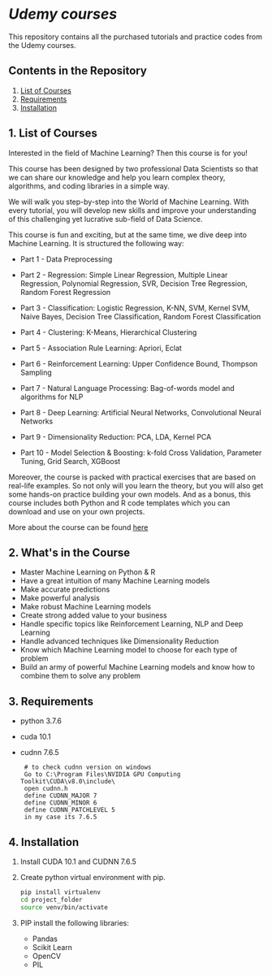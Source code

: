 
# *Udemy courses*

This repository contains all the purchased tutorials and practice codes from the Udemy courses.

## Contents in the Repository
1. [List of Courses](#1-list-of-courses)
3. [Requirements](#3-requirements)
3. [Installation](#4-installation)


## 1. List of Courses

Interested in the field of Machine Learning? Then this course is for you!

This course has been designed by two professional Data Scientists so that we can share our knowledge and help you learn
complex theory, algorithms, and coding libraries in a simple way.

We will walk you step-by-step into the World of Machine Learning. With every tutorial, you will develop new skills and 
improve your understanding of this challenging yet lucrative sub-field of Data Science.

This course is fun and exciting, but at the same time, we dive deep into Machine Learning. It is structured the 
following way:

*    Part 1 - Data Preprocessing

*    Part 2 - Regression: Simple Linear Regression, Multiple Linear Regression, Polynomial Regression, SVR, Decision 
     Tree Regression, Random Forest Regression

*    Part 3 - Classification: Logistic Regression, K-NN, SVM, Kernel SVM, Naive Bayes, Decision Tree Classification, 
     Random Forest Classification

*    Part 4 - Clustering: K-Means, Hierarchical Clustering

*    Part 5 - Association Rule Learning: Apriori, Eclat

*    Part 6 - Reinforcement Learning: Upper Confidence Bound, Thompson Sampling

*    Part 7 - Natural Language Processing: Bag-of-words model and algorithms for NLP

*    Part 8 - Deep Learning: Artificial Neural Networks, Convolutional Neural Networks

*    Part 9 - Dimensionality Reduction: PCA, LDA, Kernel PCA

*    Part 10 - Model Selection & Boosting: k-fold Cross Validation, Parameter Tuning, Grid Search, XGBoost

Moreover, the course is packed with practical exercises that are based on real-life examples. So not only will you 
learn the theory, but you will also get some hands-on practice building your own models.
And as a bonus, this course includes both Python and R code templates which you can download and use on your own 
projects.

More about the course can be found [here](https://www.udemy.com/course/machinelearning/) 


## 2. What's in the Course

 * Master Machine Learning on Python & R
 * Have a great intuition of many Machine Learning models
 * Make accurate predictions
 * Make powerful analysis
 * Make robust Machine Learning models
 * Create strong added value to your business
 * Handle specific topics like Reinforcement Learning, NLP and Deep Learning
 * Handle advanced techniques like Dimensionality Reduction
 * Know which Machine Learning model to choose for each type of problem
 * Build an army of powerful Machine Learning models and know how to combine them to solve any problem

## 3. Requirements

* python 3.7.6
* cuda 10.1
* cudnn 7.6.5

  ```
   # to check cudnn version on windows
   Go to C:\Program Files\NVIDIA GPU Computing Toolkit\CUDA\v8.0\include\
   open cudnn.h
   define CUDNN_MAJOR 7
   define CUDNN_MINOR 6
   define CUDNN_PATCHLEVEL 5
   in my case its 7.6.5
  ```

## 4. Installation 

1. Install CUDA 10.1 and CUDNN 7.6.5

2. Create python virtual environment with pip.

   ```bash
   pip install virtualenv
   cd project_folder
   source venv/bin/activate
   ```
3. PIP install the following libraries:
   * Pandas
   * Scikit Learn
   * OpenCV
   * PIL


